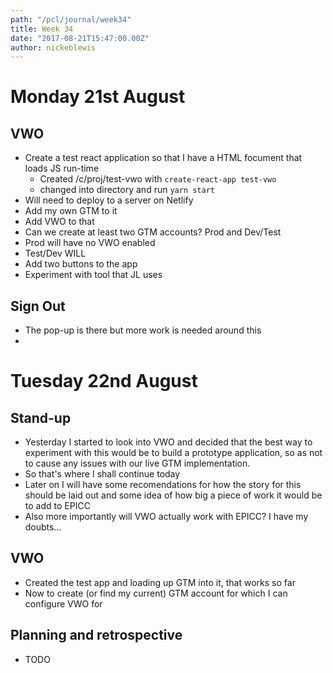```yaml
---
path: "/pcl/journal/week34"
title: Week 34
date: "2017-08-21T15:47:00.00Z"
author: nickeblewis
---
```


# Monday 21st August 
## VWO

- Create a test react application so that I have a HTML focument that loads JS run-time
  - Created /c/proj/test-vwo with `create-react-app test-vwo`
  - changed into directory and run `yarn start`
- Will need to deploy to a server on Netlify
- Add my own GTM to it
- Add VWO to that
- Can we create at least two GTM accounts? Prod and Dev/Test
- Prod will have no VWO enabled
- Test/Dev WILL
- Add two buttons to the app
- Experiment with tool that JL uses

## Sign Out

- The pop-up is there but more work is needed around this
- 

# Tuesday 22nd August

## Stand-up
- Yesterday I started to look into VWO and decided that the best way to experiment with this would be to build a prototype application, so as not to cause any issues with our live GTM implementation.
- So that's where I shall continue today 
- Later on I will have some recomendations for how the story for this should be laid out and some idea of how big a piece of work it would be to add to EPICC
- Also more importantly will VWO actually work with EPICC? I have my doubts...

## VWO

- Created the test app and loading up GTM into it, that works so far
- Now to create (or find my current) GTM account for which I can configure VWO for

## Planning and retrospective

- TODO